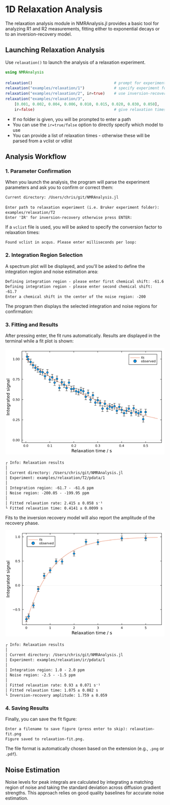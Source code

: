# 1D Relaxation Analysis

The relaxation analysis module in NMRAnalysis.jl provides a basic tool for analyzing R1 and R2 measurements, fitting either to exponential decays or to an inversion-recovery model.

## Launching Relaxation Analysis

Use `relaxation()` to launch the analysis of a relaxation experiment.

```julia
using NMRAnalysis

relaxation()                                    # prompt for experiment folder and experiment type
relaxation("examples/relaxation/1")             # specify experiment folder, prompt for experiment type
relaxation("examples/relaxation/2", ir=true)    # use inversion-recovery model
relaxation("examples/relaxation/3",
    [0.001, 0.002, 0.004, 0.006, 0.010, 0.015, 0.020, 0.030, 0.050],
    ir=false)                                   # give relaxation times manually, use exponential fit
```

- If no folder is given, you will be prompted to enter a path
- You can use the `ir=true/false` option to directly specify which model to use
- You can provide a list of relaxation times - otherwise these will be parsed from a vclist or vdlist

## Analysis Workflow

### 1. Parameter Confirmation

When you launch the analysis, the program will parse the experiment parameters and ask you to confirm or correct them:

```
Current directory: /Users/chris/git/NMRAnalysis.jl

Enter path to relaxation experiment (i.e. Bruker experiment folder): examples/relaxation/T2
Enter 'IR' for inversion-recovery otherwise press ENTER: 
```

If a `vclist` file is used, you will be asked to specify the conversion factor to relaxation times:

```
Found vclist in acqus. Please enter milliseconds per loop: 
```

### 2. Integration Region Selection

A spectrum plot will be displayed, and you'll be asked to define the integration region and noise estimation area:

```
Defining integration region - please enter first chemical shift: -61.6
Defining integration region - please enter second chemical shift: -61.7
Enter a chemical shift in the center of the noise region: -200
```

The program then displays the selected integration and noise regions for confirmation:

### 3. Fitting and Results

After pressing enter, the fit runs automatically. Results are displayed in the terminal while a fit plot is shown:

![R2 Fit](../assets/R2-fit.png)

```
┌ Info: Relaxation results
│ 
│ Current directory: /Users/chris/git/NMRAnalysis.jl
│ Experiment: examples/relaxation/T2/pdata/1
│ 
│ Integration region: -61.7 - -61.6 ppm
│ Noise region: -200.05 - -199.95 ppm
│ 
│ Fitted relaxation rate: 2.415 ± 0.058 s⁻¹
└ Fitted relaxation time: 0.4141 ± 0.0099 s
```

Fits to the inversion recovery model will also report the amplitude of the recovery phase.

![Inversion Recovery Fit](../assets/IR-fit.png)

```
┌ Info: Relaxation results
│ 
│ Current directory: /Users/chris/git/NMRAnalysis.jl
│ Experiment: examples/relaxation/ir/pdata/1
│ 
│ Integration region: 1.0 - 2.0 ppm
│ Noise region: -2.5 - -1.5 ppm
│ 
│ Fitted relaxation rate: 0.93 ± 0.071 s⁻¹
│ Fitted relaxation time: 1.075 ± 0.082 s
└ Inversion-recovery amplitude: 1.759 ± 0.059
```



### 4. Saving Results

Finally, you can save the fit figure:

```
Enter a filename to save figure (press enter to skip): relaxation-fit.png
Figure saved to relaxation-fit.png.
```

The file format is automatically chosen based on the extension (e.g., `.png` or `.pdf`).


## Noise Estimation

Noise levels for peak integrals are calculated by integrating a matching region of noise and taking the standard deviation across diffusion gradient strengths. This approach relies on good quality baselines for accurate noise estimation.
